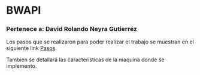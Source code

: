 # BWAPI

### Pertenece a: David Rolando Neyra Gutierréz

Los pasos que se realizaron para poder realizar el trabajo se muestran en el siguiente link
[Pasos](https://github.com/xxdavidxx11/BWAPI/wiki/Pasos-para-la-creaci%C3%B3n).

Tambien se detallará las caracteristicas de la maquina donde se implemento.


